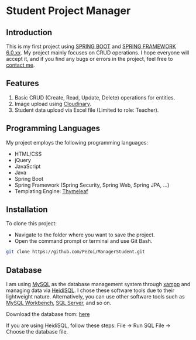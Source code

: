 # Student Project Manager

## Introduction
This is my first project using [SPRING BOOT](https://spring.io/projects/spring-boot) and [SPRING FRAMEWORK 6.0.xx](https://spring.io/projects/spring-framework). My project mainly focuses on CRUD operations. I hope everyone will accept it, and if you find any bugs or errors in the project, feel free to [contact me](https://www.facebook.com/dongph.0502).

## Features
1. Basic CRUD (Create, Read, Update, Delete) operations for entities.
2. Image upload using [Cloudinary](https://cloudinary.com/).
3. Student data upload via Excel file (Limited to role: Teacher).

## Programming Languages

My project employs the following programming languages:

- HTML/CSS
- jQuery
- JavaScript
- Java
- Spring Boot
- Spring Framework (Spring Security, Spring Web, Spring JPA, ...)
- Templating Engine: [Thymeleaf](https://www.thymeleaf.org/)

## Installation

To clone this project:

- Navigate to the folder where you want to save the project.
- Open the command prompt or terminal and use Git Bash.

```sh
git clone https://github.com/PeZoi/ManagerStudent.git
```

## Database

I am using [MySQL](https://www.mysql.com/) as the database management system through [xampp](https://www.apachefriends.org/download.html) and managing data via [HeidiSQL](https://www.heidisql.com/). I chose these software tools due to their lightweight nature. Alternatively, you can use other software tools such as [MySQL Workbench](https://www.mysql.com/products/workbench/), [SQL Server](https://www.microsoft.com/en-us/sql-server/sql-server-downloads), and so on.

Download the database from: [here](https://drive.google.com/file/d/1yzMyVqaaZTt9WUHwpwmuxrhUlsCR0I4r/view?usp=drive_link)

If you are using HeidiSQL, follow these steps: File -> Run SQL File -> Choose the database file.
